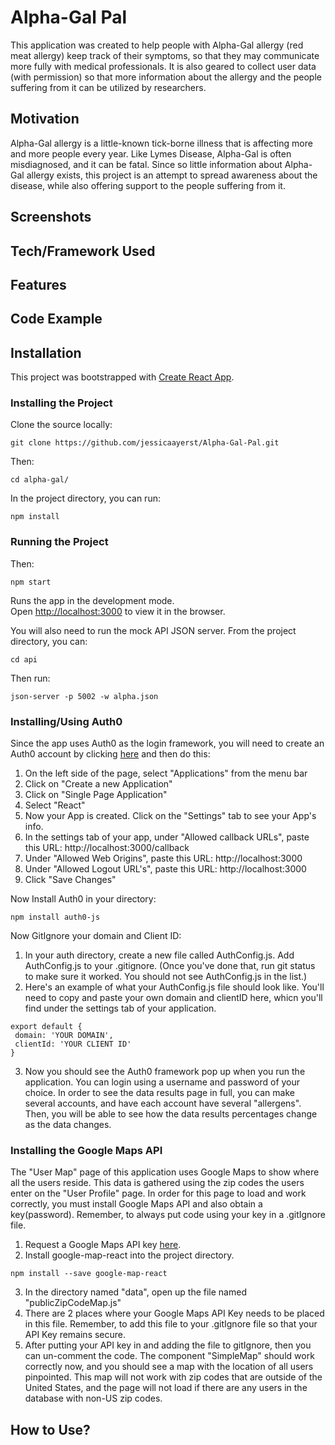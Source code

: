 # Alpha-Gal Pal

This application was created to help people with Alpha-Gal allergy (red meat allergy) keep track of their symptoms, so that they may communicate more fully with medical professionals. It is also geared to collect user data (with permission) so that more information about the allergy and the people suffering from it can be utilized by researchers.

## Motivation

 Alpha-Gal allergy is a little-known tick-borne illness that is affecting more and more people every year. Like Lymes Disease, Alpha-Gal is often misdiagnosed, and it can be fatal. Since so little information about Alpha-Gal allergy exists, this project is an attempt to spread awareness about the disease, while also offering support to the people suffering from it.

## Screenshots

## Tech/Framework Used

## Features

## Code Example

## Installation

This project was bootstrapped with [Create React App](https://github.com/facebook/create-react-app).

### Installing the Project

Clone the source locally:
```
git clone https://github.com/jessicaayerst/Alpha-Gal-Pal.git
```

Then:
```
cd alpha-gal/
```

In the project directory, you can run:

```
npm install
```

### Running the Project
Then:

```
npm start
```

Runs the app in the development mode.<br />
Open [http://localhost:3000](http://localhost:3000) to view it in the browser.

You will also need to run the mock API JSON server. From the project directory, you can:

```
cd api
```

Then run:

```
json-server -p 5002 -w alpha.json
```

### Installing/Using Auth0
 Since the app uses Auth0 as the login framework, you will need to create an Auth0 account by clicking [here](https://auth0.com/signup) and then do this:

1. On the left side of the page, select "Applications" from the menu bar
2. Click on "Create a new Application"
3. Click on "Single Page Application"
4. Select "React"
5. Now your App is created. Click on the "Settings" tab to see your App's info.
6. In the settings tab of your app, under "Allowed callback URLs", paste this URL: http://localhost:3000/callback
7. Under "Allowed Web Origins", paste this URL: http://localhost:3000
8. Under "Allowed Logout URL's", paste this URL: http://localhost:3000
9. Click "Save Changes"

Now Install Auth0 in your directory:

```
npm install auth0-js
```

Now GitIgnore your domain and Client ID:

1. In your auth directory, create a new file called AuthConfig.js.
Add AuthConfig.js to your .gitignore. (Once you've done that, run git status to make sure it worked. You should not see AuthConfig.js in the list.)
2. Here's an example of what your AuthConfig.js file should look like. You'll need to copy and paste your own domain and clientID here, whicn you'll find under the settings tab of your application.

```
export default {
 domain: 'YOUR DOMAIN',
 clientId: 'YOUR CLIENT ID'
}
```

3. Now you should see the Auth0 framework pop up when you run the application. You can login using a username and password of your choice. In order to see the data results page in full, you can make several accounts, and have each account have several "allergens". Then, you will be able to see how the data results percentages change as the data changes.

### Installing the Google Maps API

The "User Map" page of this application uses Google Maps to show where all the users reside. This data is gathered using the zip codes the users enter on the "User Profile" page. In order for this page to load and work correctly, you must install Google Maps API and also obtain a key(password). Remember, to always put code using your key in a .gitIgnore file.

1. Request a Google Maps API key [here](https://developers.google.com/maps/documentation/javascript/tutorial?source=post_page-----9694a475f00a----------------------).
2. Install google-map-react into the project directory.

```
npm install --save google-map-react
```

3. In the directory named "data", open up the file named "publicZipCodeMap.js"
4. There are 2 places where your Google Maps API Key needs to be placed in this file. Remember, to add this file to your .gitIgnore file so that your API Key remains secure.
5. After putting your API key in and adding the file to gitIgnore, then you can un-comment the code. The component "SimpleMap" should work correctly now, and you should see a map with the location of all users pinpointed. This map will not work with zip codes that are outside of the United States, and the page will not load if there are any users in the database with non-US zip codes.






## How to Use?


